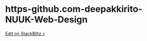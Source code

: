 # https-github.com-deepakkirito-NUUK-Web-Design

[Edit on StackBlitz ⚡️](https://stackblitz.com/edit/web-platform-hie1ns)